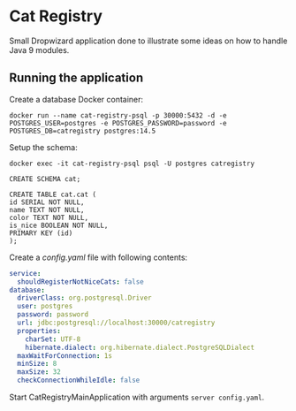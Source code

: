 # Cat Registry
Small Dropwizard application done to illustrate some ideas on how to handle Java 9 modules.

## Running the application

Create a database Docker container:
```shell
docker run --name cat-registry-psql -p 30000:5432 -d -e POSTGRES_USER=postgres -e POSTGRES_PASSWORD=password -e POSTGRES_DB=catregistry postgres:14.5
```

Setup the schema:

```shell
docker exec -it cat-registry-psql psql -U postgres catregistry
```

```roomsql
CREATE SCHEMA cat;

CREATE TABLE cat.cat (
id SERIAL NOT NULL,
name TEXT NOT NULL,
color TEXT NOT NULL,
is_nice BOOLEAN NOT NULL,
PRIMARY KEY (id)
);
```

Create a *config.yaml* file with following contents:
```yaml
service:
  shouldRegisterNotNiceCats: false
database:
  driverClass: org.postgresql.Driver
  user: postgres
  password: password
  url: jdbc:postgresql://localhost:30000/catregistry
  properties:
    charSet: UTF-8
    hibernate.dialect: org.hibernate.dialect.PostgreSQLDialect
  maxWaitForConnection: 1s
  minSize: 8
  maxSize: 32
  checkConnectionWhileIdle: false
```
Start CatRegistryMainApplication with arguments
``server config.yaml``.